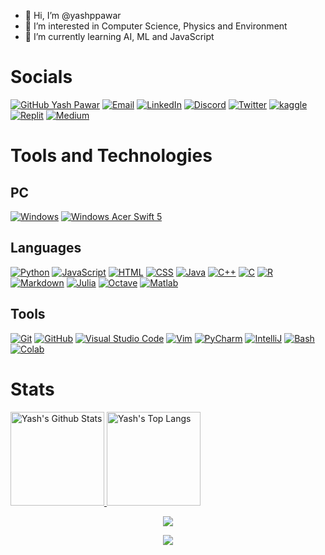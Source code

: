 - 👋 Hi, I’m @yashppawar
- 👀 I’m interested in Computer Science, Physics and Environment
- 🌱 I’m currently learning AI, ML and JavaScript
<!-- - 💞️ I’m looking to collaborate on ... 
- 📫 How to reach me ... -->
<!--
yashppawar/yashppawar is a ✨ special ✨ repository because its `README.md` (this file) appears on your GitHub profile.
You can click the Preview link to take a look at your changes.
-->
# Socials
[![GitHub Yash Pawar](https://img.shields.io/github/followers/yashppawar?label=follow&style=for-the-badge&logo=github&logoColor=white&labelColor=333333)](https://github.com/yashppawar)
[![Email](https://img.shields.io/badge/Mail-004788?style=for-the-badge&logo=gmail&logoColor=white)](mailto:yashpawarp@gmail.com)
[![LinkedIn](https://img.shields.io/badge/LinkedIn-0077B5?style=for-the-badge&logo=linkedin&logoColor=white)](https://www.linkedin.com/in/yash-pawar-59a623214/)
[![Discord](https://img.shields.io/badge/Discord-7289DA?style=for-the-badge&logo=discord&logoColor=white)](https://discord.gg/yashPawar#4006)
[![Twitter](https://img.shields.io/badge/Twitter-1A8CD8?style=for-the-badge&logo=twitter&logoColor=white)](https://twitter.com/YashPaw66294803)
[![kaggle](https://img.shields.io/badge/kaggle-31C3FF?style=for-the-badge&logo=kaggle&logoColor=white)](https://www.kaggle.com/yashpawarp)
[![Replit](https://img.shields.io/badge/Replit.com-1D2021?style=for-the-badge&logo=replit&logoColor=white)](https://replit.com/@yashpawar)
[![Medium](https://img.shields.io/badge/Medium-12100E?style=for-the-badge&logo=medium&logoColor=white)](https://medium.com/@yashpawarp)

# Tools and Technologies
## PC
[![Windows](https://img.shields.io/badge/Windows-laptop-0078D6?style=for-the-badge&logo=windows)](https://www.microsoft.com/en/windows/)
[![Windows Acer Swift 5](https://img.shields.io/badge/Linux-laptop_and_VM-51A2DA?style=for-the-badge&logo=linux)](https://www.google.com/search?q=linux)

## Languages
[![Python](https://img.shields.io/badge/Python-Main_Language-3776AB?style=for-the-badge&logo=python)](https://www.python.org/)
[![JavaScript](https://img.shields.io/badge/JavaScript-Basics-FFCE5A?style=for-the-badge&logo=javascript)](https://www.javascript.com/)
[![HTML](https://img.shields.io/badge/HTML-Basics-DD4A24?style=for-the-badge&logo=html5)](https://www.w3schools.com/html/default.asp)
[![CSS](https://img.shields.io/badge/CSS-Basics-254BDD?style=for-the-badge&logo=css3)](https://www.w3schools.com/css/default.asp) 
[![Java](https://img.shields.io/badge/Java-Basics-E51F24?style=for-the-badge&logo=java)](https://docs.oracle.com/en/java/) 
[![C++](https://img.shields.io/badge/C++-Basics-6295CB?style=for-the-badge&logo=cplusplus)]()
[![C](https://img.shields.io/badge/C-Basics-00427E?style=for-the-badge&logo=c)]() 
[![R](https://img.shields.io/badge/R-Basics-276DC3?style=for-the-badge&logo=r)](https://www.r-project.org/about.html)
[![Markdown](https://img.shields.io/badge/Markdown-Basics-0077B5?style=for-the-badge&logo=markdown)](https://en.wikipedia.org/wiki/Markdown)
[![Julia](https://img.shields.io/badge/Julia-learning-8B549B?style=for-the-badge&logo=Julia)](https://julialang.org) 
[![Octave](https://img.shields.io/badge/Octave-learning-3EAECE?style=for-the-badge&logo=octave)](https://www.gnu.org/software/octave/index) 
[![Matlab](https://img.shields.io/badge/Matlab-learning-6BA299?style=for-the-badge&logo=matlab)](https://matlab.mathworks.com/) 

## Tools 
[![Git](https://img.shields.io/badge/Git-FF5611?style=for-the-badge&logo=git)](https://git-scm.com/)
[![GitHub](https://img.shields.io/badge/GitHub-FF7510?style=for-the-badge&logo=github)](https://github.com/)
[![Visual Studio Code](https://img.shields.io/badge/Visual_Studio_Code-0032FF?style=for-the-badge&logo=visualstudio)](https://code.visualstudio.com/)
[![Vim](https://img.shields.io/badge/Vim-00FF76?style=for-the-badge&logo=vim)](https://www.vim.org/)
[![PyCharm](https://img.shields.io/badge/PyCharm-4C4C4C?style=for-the-badge&logo=pycharm)](https://www.jetbrains.com/pycharm/)
[![IntelliJ](https://img.shields.io/badge/IntelliJ_IDEA-4C4C4C?style=for-the-badge&logo=intellij%20idea)](https://www.jetbrains.com/idea/)
[![Bash](https://img.shields.io/badge/Bash-58FF37?style=for-the-badge&logo=gnu%20bash)](https://www.gnu.org/software/bash/)
[![Colab](https://img.shields.io/badge/Google_Colab-FFF300?style=for-the-badge&logo=google%20colab)](https://colab.research.google.com/)

# Stats

<p align="center">
    <div style="display: inline-block;margin: auto;">
        <a href="https://github.com/yashppawar">
            <img src="https://github-readme-stats.vercel.app/api?username=yashppawar&hide=issue&show_icons=true&theme=darcula" alt="Yash's Github Stats" height="150">
            <img src="https://github-readme-stats.vercel.app/api/top-langs/?username=yashppawar&layout=compact&theme=darcula" alt="Yash's Top Langs" height="150">
            <!-- [![Yash's GitHub stats](https://github-readme-stats.vercel.app/api?username=yashppawar&hide=issues&show_icons=true&theme=darcula)](https://github.com/yashppawar) -->
            <!-- [![Top Langs](https://github-readme-stats.vercel.app/api/top-langs/?username=yashppawar&layout=compact&theme=darcula)](https://github.com/yashppawar) -->
        </a>
    </div>
</p>

<p align="center">
    <a href="https://github.com/yashppawar">
    	<img align="center" src="https://github-readme-streak-stats.herokuapp.com/?user=yashppawar&theme=onedark&count_private=true&theme=darcula">
    </a>
</p>



<p align="center">
    <a href="https://github.com/yashppawar">
    	<img align="center" src="https://activity-graph.herokuapp.com/graph?username=yashppawar&bg_color=0D1117&color=63F78D&line=77D993&point=C1F7D0&hide_border=true">
    </a>
</p>
